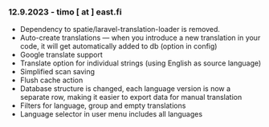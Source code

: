 ### 12.9.2023 - timo [ at ] east.fi

* Dependency to spatie/laravel-translation-loader is removed.
* Auto-create translations — when you introduce a new translation in your code, it will get automatically added to db (option in config)
* Google translate support
* Translate option for individual strings (using English as source language)
* Simplified scan saving
* Flush cache action
* Database structure is changed, each language version is now a separate row, making it easier to export data for manual translation
* Filters for language, group and empty translations
* Language selector in user menu includes all languages